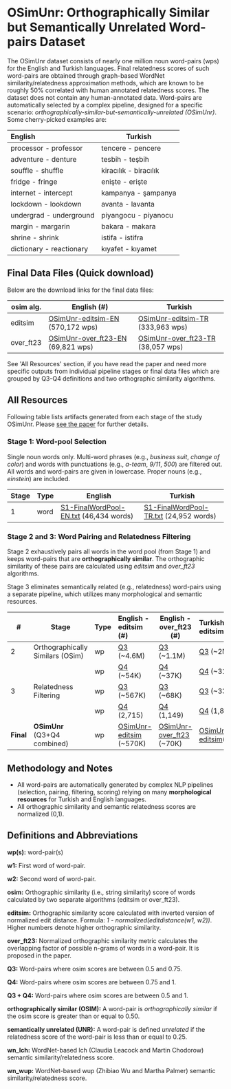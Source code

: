 # OSimUnr: Orthographically Similar but Semantically Unrelated Word-pairs Dataset

The OSimUnr dataset consists of nearly one million noun word-pairs (wps) for the English and Turkish languages. Final relatedness scores of such word-pairs are obtained through graph-based WordNet similarity/relatedness approximation methods, which are known to be roughly 50% correlated with human annotated relatedness scores. The dataset does not contain any human-annotated data. Word-pairs are automatically selected by a complex pipeline, designed for a specific scenario: *orthographically-similar-but-semantically-unrelated (OSimUnr)*. Some cherry-picked examples are:


| English                  | Turkish                   |
| :------------------------- | --------------------------- |
| processor - professor    | tencere - pencere         |
| adventure - denture      | tesbih - teşbih          |
| souffle - shuffle        | kiracılık - biracılık |
| fridge - fringe          | enişte - erişte         |
| internet - intercept     | kampanya - şampanya      |
| lockdown - lookdown      | avanta - lavanta          |
| undergrad - underground  | piyangocu - piyanocu      |
| margin - margarin        | bakara - makara           |
| shrine - shrink          | istifa - istifra          |
| dictionary - reactionary | kıyafet - kıyamet       |

## Final Data Files (Quick download)

Below are the download links for the final data files:

| osim alg. | English (#)                                                   | Turkish                                                       |
| ----------- | --------------------------------------------------------------- | --------------------------------------------------------------- |
| editsim   | [OSimUnr-editsim-EN](OSimUnr-editsim-EN.rar) (570,172 wps)    | [OSimUnr-editsim-TR](OSimUnr-editsim-TR.rar) (333,963 wps)    |
| over_ft23 | [OSimUnr-over_ft23-EN](OSimUnr-over_ft23-EN.csv) (69,821 wps) | [OSimUnr-over_ft23-TR](OSimUnr-over_ft23-TR.csv) (38,057 wps) |

See 'All Resources' section, if you have read the paper and need more specific outputs from individual pipeline stages or final data files which are grouped by Q3-Q4 definitions and two orthographic similarity algorithms.

## All Resources

Following table lists artifacts generated from each stage of the study OSimUnr. Please [see the paper](#) for further details.

### Stage 1: Word-pool Selection

Single noun words only. Multi-word phrases (e.g., *business suit*, *change of color*) and words with punctuations (e.g., *a-team*, *9/11*, *500*) are filtered out. All words and word-pairs are given in lowercase. Proper nouns (e.g., *einstein*) are included.

| Stage | Type | English                                                           | Turkish                                                           |
| ------- | ------ | ------------------------------------------------------------------- | ------------------------------------------------------------------- |
| 1     | word | [S1-FinalWordPool-EN.txt](S1-FinalWordPool-EN.txt) (46,434 words) | [S1-FinalWordPool-TR.txt](S1-FinalWordPool-TR.txt) (24,952 words) |

<!--
| 1     | word (in)  | [S1-SingleWordPool-EN.txt](S1-SingleWordPool-EN.txt) (83,118 words) | S1-SingleWordPool-TR.txt         |
-->

### Stage 2 and 3: Word Pairing and Relatedness Filtering

Stage 2 exhaustively pairs all words in the word pool (from Stage 1) and keeps word-pairs that are **orthographically similar**. The orthographic similarity of these pairs are calculated using *editsim* and *over_ft23* algorithms.

Stage 3 eliminates semantically related (e.g., relatedness) word-pairs using a separate pipeline, which utilizes many morphological and semantic resources.

| #         | Stage                        | Type | English  - editsim (#)                              | English - over_ft23 (#)                               | Turkish -editsim (#)                               | Turkish - over_ft23 (#)                               |
| ----------- | ------------------------------ | ------ | :---------------------------------------------------- | ------------------------------------------------------- | :--------------------------------------------------- | :------------------------------------------------------ |
| 2         | Orthographically Similars (OSim)    | wp   | [Q3](S2-OrthographicallySimilarsQ3-editsim-EN.rar) (~4.6M) | [Q3](S2-OrthographicallySimilarsQ3-over_ft23-EN.rar) (~1.1M) | [Q3](S2-OrthographicallySimilarsQ3-editsim-TR.rar) (~2M)  | [Q3](S2-OrthographicallySimilarsQ3-over_ft23-TR.csv) (~406K) |
|           |                              | wp   | [Q4](S2-OrthographicallySimilarsQ4-editsim-EN.csv) (~54K)  | [Q4](S2-OrthographicallySimilarsQ4-over_ft23-EN.csv) (~37K)  | [Q4](S2-OrthographicallySimilarsQ4-editsim-TR.csv) (~31K) | [Q4](S2-OrthographicallySimilarsQ4-over_ft23-TR.csv) (~18K)  |
| 3         | Relatedness Filtering        | wp   | [Q3](S3-OSimUnrQ3-editsim-EN.rar) (~567K)           | [Q3](S3-OSimUnrQ3-over_ft23-EN.csv) (~68K)            | [Q3](S3-OSimUnrQ3-editsim-TR.csv) (~332K)          | [Q4](S3-OSimUnrQ3-over_ft23-TR.csv) (~38K)            |
|           |                              | wp   | [Q4](S3-OSimUnrQ4-editsim-EN.csv) (2,715)           | [Q4](S3-OSimUnrQ4-over_ft23-EN.csv) (1,149)           | [Q4](S3-OSimUnrQ4-editsim-TR.csv) (1,844)          | [Q4](S3-OSimUnrQ4-over_ft23-TR.csv) (539)             |
| **Final** | **OSimUnr** (Q3+Q4 combined) | wp   | [OSimUnr-editsim ](OSimUnr-editsim-EN.rar)(~570K)   | [OSimUnr-over_ft23](OSimUnr-over_ft23-EN.csv) (~70K)  | [OSimUnr-editsim](OSimUnr-editsim-TR.rar)(~334K)   | [OSimUnr-over_ft23](OSimUnr-over_ft23-TR.csv)(~38)    |

## Methodology and Notes

* All word-pairs are automatically generated by complex NLP pipelines (selection, pairing, filtering, scoring) relying on many **morphological resources** for Turkish and English languages.
* All orthographic similarity and semantic relatedness scores are normalized (0,1).

## Definitions and Abbreviations

**wp(s):** word-pair(s)

**w1:** First word of word-pair.

**w2:** Second word of word-pair.

**osim:** Orthographic similarity (i.e., string similarity) score of words calculated by two separate algorithms (editsim or over_ft23).

**editsim:** Orthographic similarity score calculated with inverted version of normalized edit distance. Formula: *1 - normalized(editdistance(w1, w2))*. Higher numbers denote higher orthographic similarity.

**over_ft23:** Normalized orthographic similarity metric calculates the overlapping factor of possible n-grams of words in a word-pair. It is proposed in the paper.

**Q3:** Word-pairs where osim scores are between 0.5 and 0.75.

**Q4:** Word-pairs where osim scores are between 0.75 and 1.

**Q3 + Q4:** Word-pairs where osim scores are between 0.5 and 1.

**orthographically similar (OSIM):** A word-pair is *orthographically similar* if the osim score is greater than or equal to 0.50.

**semantically unrelated (UNR):** A word-pair is defined *unrelated* if the relatedness score of the word-pair is less than or equal to 0.25.

**wn_lch:** WordNet-based lch (Claudia Leacock and Martin Chodorow) semantic similarity/relatedness score.

**wn_wup:** WordNet-based wup (Zhibiao Wu and Martha Palmer) semantic similarity/relatedness score.

<!---
## Cite

If you use these resources on your research, please cite the following paper:

Grammar or Crammer? The Role of Morphology on Distinguishing Orthographically Similar but Semantically Unrelated Words
[(Details)](http://www.gokhanercan.com/publications.aspx?paper=osimunr)

```bib
@inproceedings{arxiv-id,
Grammar or Crammer? The Role of Morphology on Distinguishing Orthographically Similar but Semantically Unrelated Words
}
```
-->